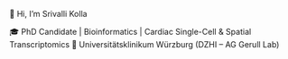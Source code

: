 👋 Hi, I’m Srivalli Kolla

🎓 PhD Candidate | Bioinformatics | Cardiac Single-Cell & Spatial Transcriptomics
📍 Universitätsklinikum Würzburg (DZHI – AG Gerull Lab)
